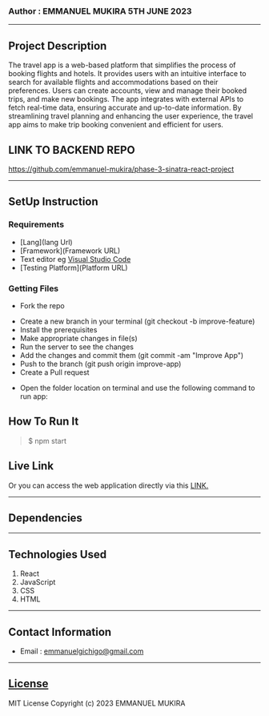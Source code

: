 ### Author : EMMANUEL MUKIRA 5TH JUNE 2023
****
## Project Description
The travel app is a web-based platform that simplifies the process of booking flights and hotels. It provides users with an intuitive interface to search for available flights and accommodations based on their preferences. Users can create accounts, view and manage their booked trips, and make new bookings. The app integrates with external APIs to fetch real-time data, ensuring accurate and up-to-date information. By streamlining travel planning and enhancing the user experience, the travel app aims to make trip booking convenient and efficient for users.

## LINK TO BACKEND REPO

https://github.com/emmanuel-mukira/phase-3-sinatra-react-project


********
## SetUp Instruction
### Requirements
* [Lang](lang Url)
* [Framework](Framework URL)
* Text editor eg [Visual Studio Code](https://code.visualstudio.com/download)
* [Testing Platform](Platform URL)


### Getting Files
* Fork the repo
- Create a new branch in your terminal (git checkout -b improve-feature)
- Install the prerequisites
- Make appropriate changes in file(s)
- Run the server to see the changes
- Add the changes and commit them (git commit -am "Improve App")
- Push to the branch (git push origin improve-app)
- Create a Pull request
* Open the folder location on terminal and use the following command to run app:

## How To Run It
>  $ npm start

> 
## Live Link
Or you can access the web application directly via this [LINK.](link.com/)
*****
## Dependencies

*****
## Technologies Used
1. React
2. JavaScript
3. CSS
4. HTML
*****
## Contact Information
* Email : emmanuelgichigo@gmail.com
*****
## [License](LICENSE)
MIT License
Copyright (c) 2023 EMMANUEL MUKIRA
